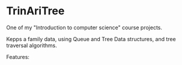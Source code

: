 # TrinAriTree
One of my "Introduction to computer science" course projects.

Kepps a family data, using Queue and Tree Data structures, and tree traversal algorithms.

Features:


